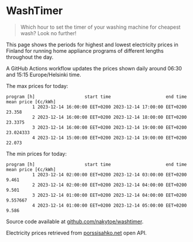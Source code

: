 
# WashTimer

> Which hour to set the timer of your washing machine for cheapest wash? Look no further!

This page shows the periods for highest and lowest electricity prices in Finland 
for running home appliance programs of different lengths throughout the day. 

A GitHub Actions workflow updates the prices shown daily around 06:30 and 15:15 Europe/Helsinki time.

The max prices for today:

	program [h]                   start time                     end time mean price [€c/kWh]
	          1 2023-12-14 16:00:00 EET+0200 2023-12-14 17:00:00 EET+0200              23.358
	          2 2023-12-14 16:00:00 EET+0200 2023-12-14 18:00:00 EET+0200             23.3375
	          3 2023-12-14 16:00:00 EET+0200 2023-12-14 19:00:00 EET+0200           23.024333
	          4 2023-12-14 15:00:00 EET+0200 2023-12-14 19:00:00 EET+0200              22.073

The min prices for today:

	program [h]                   start time                     end time mean price [€c/kWh]
	          1 2023-12-14 02:00:00 EET+0200 2023-12-14 03:00:00 EET+0200               9.461
	          2 2023-12-14 02:00:00 EET+0200 2023-12-14 04:00:00 EET+0200               9.501
	          3 2023-12-14 01:00:00 EET+0200 2023-12-14 04:00:00 EET+0200            9.557667
	          4 2023-12-14 01:00:00 EET+0200 2023-12-14 05:00:00 EET+0200               9.586


Source code available at [github.com/nakytoe/washtimer](https://github.com/nakytoe/washtimer).

Electricity prices retrieved from [porssisahko.net](https://porssisahko.net/api) open API.
